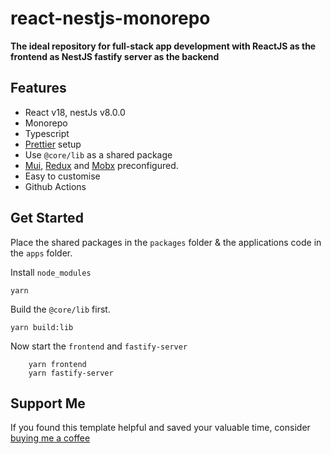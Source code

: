 # react-nestjs-monorepo

**The ideal repository for full-stack app development with ReactJS as the frontend as NestJS fastify server as the backend**

## Features

- React v18, nestJs v8.0.0
- Monorepo
- Typescript
- [Prettier](https://prettier.io/) setup
- Use `@core/lib` as a shared package 
- [Mui](https://mui.com/), [Redux](https://redux.js.org/) and [Mobx](https://mobx.js.org/README.html) preconfigured.
- Easy to customise
- Github Actions

## Get Started

Place the shared packages in the `packages` folder & the applications code in the `apps` folder.

Install `node_modules`

`yarn`

Build the `@core/lib` first.

```yarn build:lib```

Now start the `frontend` and `fastify-server` 

```
	yarn frontend
	yarn fastify-server
```

## Support Me

If you found this template helpful and saved your valuable time, consider [buying me a coffee](https://www.buymeacoffee.com/nish1896)
